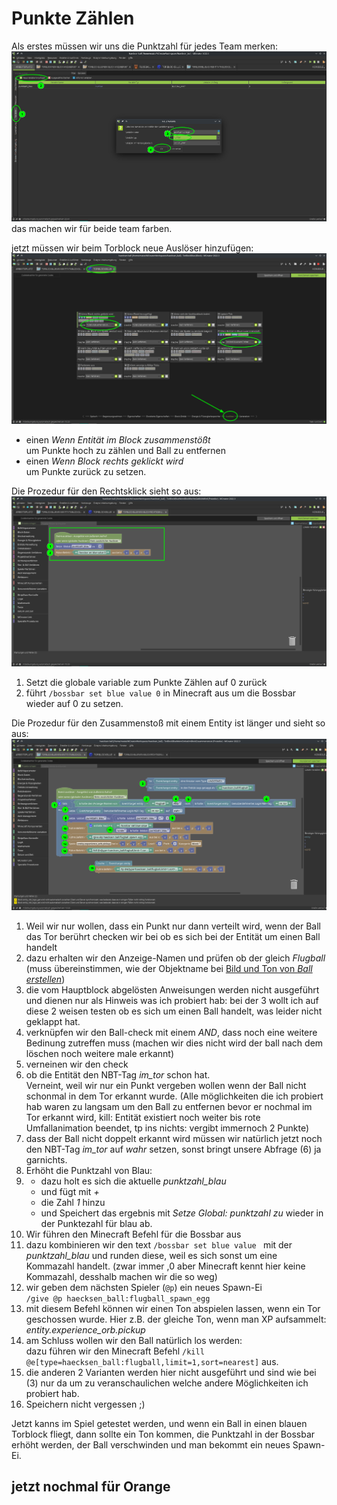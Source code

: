 # Punkte Zählen
Als erstes müssen wir uns die Punktzahl für jedes Team merken:
![variable erstellen](variable-erstellen.png)
das machen wir für beide team farben.

jetzt müssen wir beim Torblock neue Auslöser hinzufügen:
![neue auslöser](torblock-ausloeser.png)
- einen *Wenn Entität im Block zusammenstößt*  
  um Punkte hoch zu zählen und Ball zu entfernen
- einen *Wenn Block rechts geklickt wird*  
  um Punkte zurück zu setzen.

Die Prozedur für den Rechtsklick sieht so aus:
![code rechtsklick](code-rechtsklick.png)
1. Setzt die globale variable zum Punkte Zählen auf 0 zurück
2. führt `/bossbar set blue value 0` in Minecraft aus um die Bossbar wieder auf 0 zu setzen.

Die Prozedur für den Zusammenstoß mit einem Entity ist länger und sieht so aus:
![code zusammenstoß entität](code-zusammenstoss-entitaet.png)
1. Weil wir nur wollen, dass ein Punkt nur dann verteilt wird, wenn der Ball das Tor berührt checken wir bei ob es sich bei der Entität um einen Ball handelt
2. dazu erhalten wir den Anzeige-Namen und prüfen ob der gleich *Flugball* (muss übereinstimmen, wie der Objektname bei [Bild und Ton von *Ball erstellen*](../02-ball-erstellen/ball-erstellen.md))
3. die vom Hauptblock abgelösten Anweisungen werden nicht ausgeführt und dienen nur als Hinweis was ich probiert hab: bei der 3 wollt ich auf diese 2 weisen testen ob es sich um einen Ball handelt, was leider nicht geklappt hat.
4. verknüpfen wir den Ball-check mit einem *AND*, dass noch eine weitere Bedinung zutreffen muss (machen wir dies nicht wird der ball nach dem löschen noch weitere male erkannt)
5. verneinen wir den check
6. ob die Entität den NBT-Tag *im_tor* schon hat.  
Verneint, weil wir nur ein Punkt vergeben wollen wenn der Ball nicht schonmal in dem Tor erkannt wurde. (Alle möglichkeiten die ich probiert hab waren zu langsam um den Ball zu entfernen bevor er nochmal im Tor erkannt wird, kill: Entität existiert noch weiter bis rote Umfallanimation beendet, tp ins nichts: vergibt immernoch 2 Punkte)
7. dass der Ball nicht doppelt erkannt wird müssen wir natürlich jetzt noch den NBT-Tag *im_tor* auf *wahr* setzen, sonst bringt unsere Abfrage (6) ja garnichts.
8. Erhöht die Punktzahl von Blau:
9.  - dazu holt es sich die aktuelle *punktzahl_blau* 
    - und fügt mit *+* 
    - die Zahl *1* hinzu 
    - und Speichert das ergebnis mit *Setze Global: punktzahl zu* wieder in der Punktezahl für blau ab.
10. Wir führen den Minecraft Befehl für die Bossbar aus
11. dazu kombinieren wir den text `/bossbar set blue value ` mit der *punktzahl_blau* und runden diese, weil es sich sonst um eine Kommazahl handelt. (zwar immer ,0 aber Minecraft kennt hier keine Kommazahl, desshalb machen wir die so weg)
12. wir geben dem nächsten Spieler (`@p`) ein neues Spawn-Ei  
  `/give @p haecksen_ball:flugball_spawn_egg`
13. mit diesem Befehl können wir einen Ton abspielen lassen, wenn ein Tor geschossen wurde. Hier z.B. der gleiche Ton, wenn man XP aufsammelt: *entity.experience_orb.pickup*
14. am Schluss wollen wir den Ball natürlich los werden:  
    dazu führen wir den Minecraft Befehl `/kill @e[type=haecksen_ball:flugball,limit=1,sort=nearest]` aus.
15. die anderen 2 Varianten werden hier nicht ausgeführt und sind wie bei (3) nur da um zu veranschaulichen welche andere Möglichkeiten ich probiert hab.
16. Speichern nicht vergessen ;)

Jetzt kanns im Spiel getestet werden, und wenn ein Ball in einen blauen Torblock fliegt, dann sollte ein Ton kommen, die Punktzahl in der Bossbar erhöht werden, der Ball verschwinden und man bekommt ein neues Spawn-Ei.

## jetzt nochmal für Orange